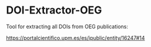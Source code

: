 # DOI-Extractor-OEG


Tool for extracting all DOIs from OEG publications:

https://portalcientifico.upm.es/es/ipublic/entity/16247#14
